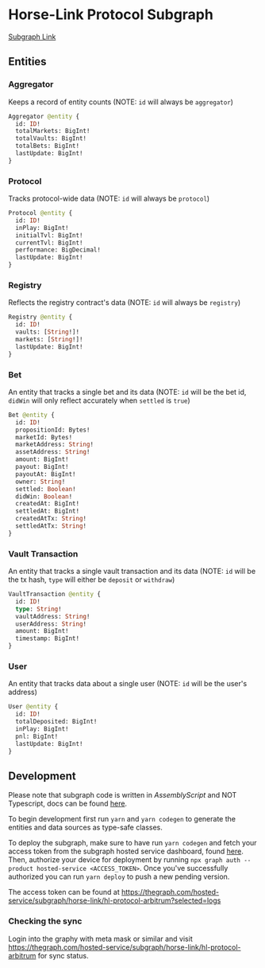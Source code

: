 # Horse-Link Protocol Subgraph

[Subgraph Link](https://thegraph.com/hosted-service/subgraph/horse-link/hl-protocol-arbitrum)

## Entities

### Aggregator

Keeps a record of entity counts (NOTE: `id` will always be `aggregator`)

```graphql
Aggregator @entity {
  id: ID!
  totalMarkets: BigInt!
  totalVaults: BigInt!
  totalBets: BigInt!
  lastUpdate: BigInt!
}
```

### Protocol 

Tracks protocol-wide data (NOTE: `id` will always be `protocol`)

```graphql
Protocol @entity {
  id: ID!
  inPlay: BigInt!
  initialTvl: BigInt!
  currentTvl: BigInt!
  performance: BigDecimal!
  lastUpdate: BigInt!
}
```

### Registry 

Reflects the registry contract's data (NOTE: `id` will always be `registry`)

```graphql
Registry @entity {
  id: ID!
  vaults: [String!]!
  markets: [String!]!
  lastUpdate: BigInt!
}
```

### Bet 

An entity that tracks a single bet and its data (NOTE: `id` will be the bet id, `didWin` will only reflect accurately when `settled` is `true`)

```graphql
Bet @entity {
  id: ID!
  propositionId: Bytes!
  marketId: Bytes!
  marketAddress: String!
  assetAddress: String!
  amount: BigInt!
  payout: BigInt!
  payoutAt: BigInt!
  owner: String!
  settled: Boolean!
  didWin: Boolean!
  createdAt: BigInt!
  settledAt: BigInt!
  createdAtTx: String!
  settledAtTx: String!
}
```

### Vault Transaction 

An entity that tracks a single vault transaction and its data (NOTE: `id` will be the tx hash, `type` will either be `deposit` or `withdraw`)

```graphql
VaultTransaction @entity {
  id: ID!
  type: String!
  vaultAddress: String!
  userAddress: String!
  amount: BigInt!
  timestamp: BigInt!
}
```

### User

An entity that tracks data about a single user (NOTE: `id` will be the user's address)

```graphql
User @entity {
  id: ID!
  totalDeposited: BigInt!
  inPlay: BigInt!
  pnl: BigInt!
  lastUpdate: BigInt!
}
```

## Development

Please note that subgraph code is written in _AssemblyScript_ and NOT Typescript, docs can be found [here](https://www.assemblyscript.org/).

To begin development first run `yarn` and `yarn codegen` to generate the entities and data sources as type-safe classes.

To deploy the subgraph, make sure to have run `yarn codegen` and fetch your access token from the subgraph hosted service dashboard, found [here](https://thegraph.com/hosted-service/dashboard). Then, authorize your device for deployment by running `npx graph auth --product hosted-service <ACCESS_TOKEN>`. Once you've successfully authorized you can run `yarn deploy` to push a new pending version.

The access token can be found at https://thegraph.com/hosted-service/subgraph/horse-link/hl-protocol-arbitrum?selected=logs

### Checking the sync

Login into the graphy with meta mask or similar and visit https://thegraph.com/hosted-service/subgraph/horse-link/hl-protocol-arbitrum for sync status.
